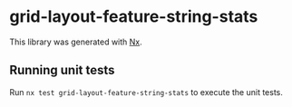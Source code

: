 # grid-layout-feature-string-stats

This library was generated with [Nx](https://nx.dev).

## Running unit tests

Run `nx test grid-layout-feature-string-stats` to execute the unit tests.
